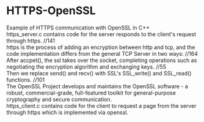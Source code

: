 # HTTPS-OpenSSL
Example of HTTPS communication with OpenSSL in C++  
https_server.c contains code for the server responds to the client's request through https. //141  
https is the process of adding an encryption between http and tcp, and the code implementation differs from the 
general TCP Server in two ways: //164  
After accpet(), the ssl takes over the socket, completing operations such as negotiating the encryption 
algorithm and exchanging keys. //55  
Then we replace send() and recv() with SSL's SSL_write() and SSL_read() functions. //101  
The OpenSSL Project develops and maintains the OpenSSL software - a robust, commercial-grade, full-featured 
toolkit for general-purpose cryptography and secure communication.  
https_client.c contains code for the client to request a page from the server through https which is implemented via openssl.
